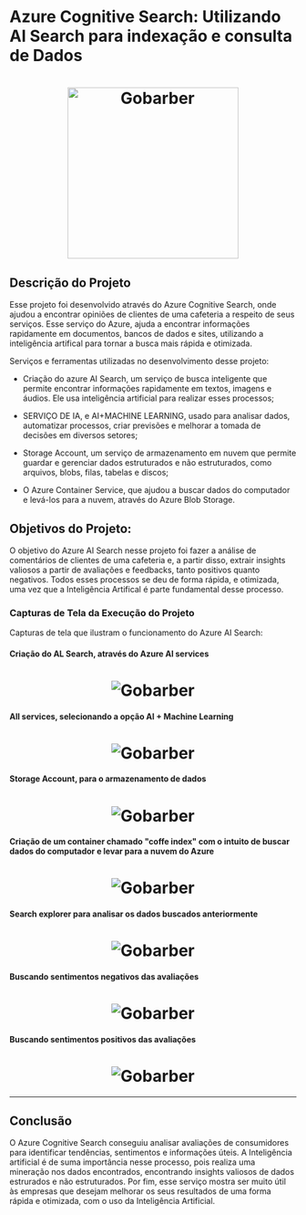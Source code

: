 # Azure Cognitive Search: Utilizando AI Search para indexação e consulta de Dados 
<h1 align="center">
    <img alt="Gobarber" src="Output/imagem6.png" width="300px"
</h1>


## Descrição do Projeto
 
 Esse projeto foi desenvolvido através do Azure Cognitive Search, onde ajudou a encontrar opiniões de clientes de uma cafeteria a respeito de seus serviços. Esse serviço do Azure, ajuda a encontrar informações rapidamente em documentos, bancos de dados e sites, utilizando a inteligência artifical para tornar a busca mais rápida e otimizada.
 
 


Serviços e ferramentas utilizadas no desenvolvimento desse projeto:

- Criação do azure AI Search, um serviço de busca inteligente que permite encontrar informações rapidamente em textos, imagens e áudios. Ele usa inteligência artificial para realizar esses processos;


- SERVIÇO DE IA, e AI+MACHINE LEARNING, usado para analisar dados, automatizar processos, criar previsões e melhorar a tomada de decisões em diversos setores;


- Storage Account, um serviço de armazenamento em nuvem que permite guardar e gerenciar dados estruturados e não estruturados, como arquivos, blobs, filas, tabelas e discos;

- O Azure Container Service, que ajudou a buscar dados do computador e levá-los para a nuvem, através do Azure Blob Storage.


##  Objetivos do Projeto:
O objetivo do Azure AI Search nesse projeto foi fazer a análise de comentários de clientes de uma cafeteria e, a partir disso, extrair insights valiosos a partir de avaliações e feedbacks, tanto positivos quanto negativos. Todos esses processos se deu de forma rápida, e otimizada, uma vez que a Inteligência Artifical é parte fundamental desse processo.



### Capturas de Tela da Execução do Projeto

 Capturas de tela que ilustram o funcionamento do Azure AI Search:

####  Criação do AL Search, através do Azure Al services
<h1 align="center">
    <img alt="Gobarber" src="Output/imagem5.png" />
</h1>

#### All services, selecionando a opção AI + Machine Learning
<h1 align="center"> 
    <img alt="Gobarber" src="Output/imagem7.png" />
</h1>

#### Storage Account, para o armazenamento de dados
<h1 align="center">
    <img alt="Gobarber" src="Output/imagem8.png"/>
</h1>

#### Criação de um container chamado "coffe index" com o intuito de buscar dados do computador e levar para a nuvem do Azure
<h1 align="center">
    <img alt="Gobarber" src="Output/imagem4.png"/>
</h1>

#### Search explorer para analisar os dados buscados anteriormente
<h1 align="center">
    <img alt="Gobarber" src="Output/imagem3.png"/>
</h1>

####  Buscando sentimentos negativos das avaliações 
<h1 align="center">
    <img alt="Gobarber" src="Output/imagem1.png"/>
</h1>

#### Buscando sentimentos positivos das avaliações
<h1 align="center">
    <img alt="Gobarber" src="Output/iimagem2.png"/>
</h1>


---

## Conclusão

O Azure Cognitive Search conseguiu analisar avaliações de consumidores para identificar tendências, sentimentos e informações úteis.
A Inteligência artificial é de suma importância nesse processo, pois realiza uma mineração nos dados encontrados, encontrando insights valiosos de dados estrurados e não estruturados.
Por fim, esse serviço mostra ser muito útil às empresas que desejam melhorar os seus resultados de uma forma rápida e otimizada, com o uso da Inteligência Artificial.